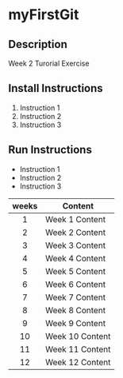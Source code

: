 # myFirstGit

## Description
  Week 2 Turorial Exercise
  
## Install Instructions
  1. Instruction 1
  2. Instruction 2
  3. Instruction 3
  
## Run Instructions

  * Instruction 1
  * Instruction 2
  * Instruction 3

| weeks | Content|
|:---:|---|
|1| Week 1 Content|
|2| Week 2 Content|
|3| Week 3 Content|
|4| Week 4 Content|
|5| Week 5 Content|
|6| Week 6 Content|
|7| Week 7 Content|
|8| Week 8 Content|
|9| Week 9 Content|
|10| Week 10 Content|
|11| Week 11 Content|
|12| Week 12 Content|
